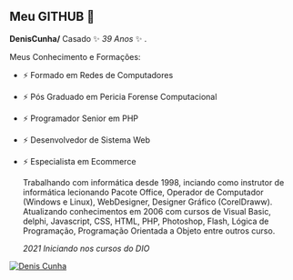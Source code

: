 ## Meu GITHUB 👋


**DenisCunha/** Casado ✨ _39 Anos_ ✨ .

Meus Conhecimento e Formações:
- ⚡ Formado em Redes de Computadores
- ⚡ Pós Graduado em Pericia Forense Computacional
- ⚡ Programador Senior em PHP
- ⚡ Desenvolvedor de Sistema Web
- ⚡ Especialista em Ecommerce

  Trabalhando com informática desde 1998, inciando como instrutor de informática lecionando Pacote Office, Operador de Computador (Windows e Linux), WebDesigner, Designer Gráfico (CorelDraww).
  Atualizando conhecimentos em 2006 com cursos de Visual Basic, delphi, Javascript, CSS, HTML, PHP, Photoshop, Flash, Lógica de Programação, Programação Orientada a Objeto entre outros curso.

  _2021 Iniciando nos cursos do DIO_

[![Denis Cunha](https://github-readme-stats.vercel.app/api?username=deniscunha)](https://github.com/anuraghazra/github-readme-stats)
